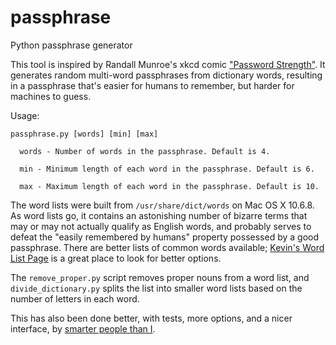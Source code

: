 passphrase
==========

Python passphrase generator

This tool is inspired by Randall Munroe's xkcd comic ["Password Strength"](http://xkcd.com/936/). It generates random multi-word passphrases from dictionary words, resulting in a passphrase that's easier for humans to remember, but harder for machines to guess.

Usage:

    passphrase.py [words] [min] [max]

      words - Number of words in the passphrase. Default is 4.

      min - Minimum length of each word in the passphrase. Default is 6.

      max - Maximum length of each word in the passphrase. Default is 10.

The word lists were built from `/usr/share/dict/words` on Mac OS X 10.6.8. As word lists go, it contains an astonishing number of bizarre terms that may or may not actually qualify as English words, and probably serves to defeat the "easily remembered by humans" property possessed by a good passphrase. There are better lists of common words available; [Kevin's Word List Page](http://wordlist.sourceforge.net/) is a great place to look for better options.

The `remove_proper.py` script removes proper nouns from a word list, and `divide_dictionary.py` splits the list into smaller word lists based on the number of letters in each word.

This has also been done better, with tests, more options, and a nicer interface, by [smarter people than I](https://github.com/redacted/XKCD-password-generator).
